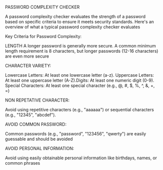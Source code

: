 PASSWORD COMPLEXITY CHECKER

A password complexity checker evaluates the strength of a password based on specific criteria to ensure it meets security standards. Here's an overview of what a typical password complexity checker evaluates

Key Criteria for Password Complexity:

LENGTH
A longer password is generally more secure. A common minimum length requirement is 8 characters, but longer passwords (12-16 characters) are even more secure

CHARACTER VARIETY:

Lowercase Letters: At least one lowercase letter (a-z). Uppercase Letters: At least one uppercase letter (A-Z).Digits: At least one numeric digit (0-9). Special Characters: At least one special character (e.g., @, #, $, %, ^, &, +, =)

NON REPETATIVE CHARACTER:

Avoid using repetitive characters (e.g., "aaaaaa") or sequential characters (e.g., "12345", "abcdef").

AVOID COMMON PASSWORD:

Common passwords (e.g., "password", "123456", "qwerty") are easily guessable and should be avoided

AVOID PERSONAL INFORMATION:

Avoid using easily obtainable personal information like birthdays, names, or common phrases
